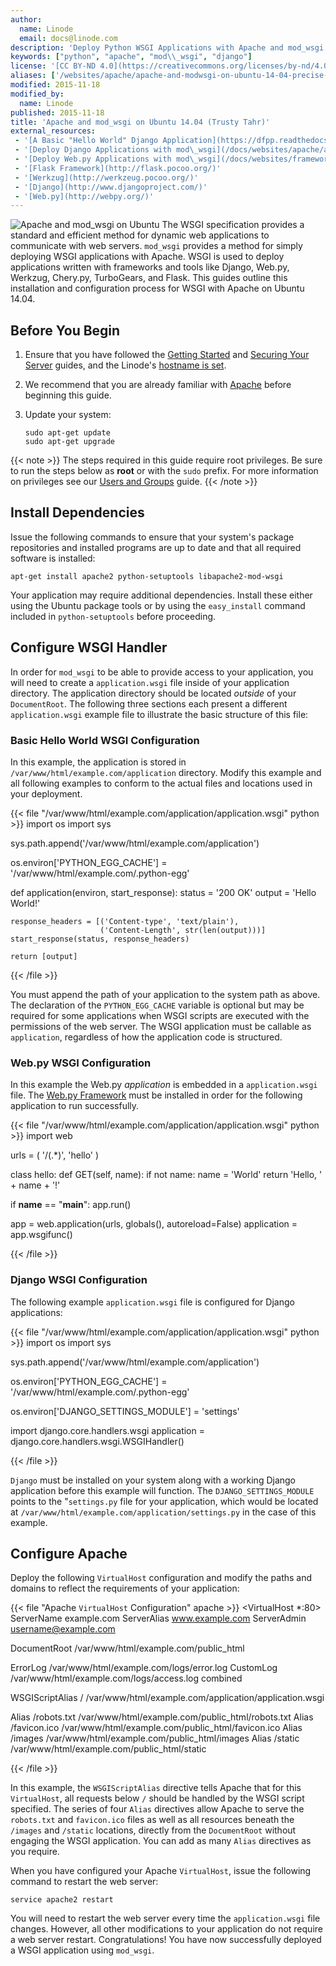 ```yaml
---
author:
  name: Linode
  email: docs@linode.com
description: 'Deploy Python WSGI Applications with Apache and mod_wsgi.'
keywords: ["python", "apache", "mod\\_wsgi", "django"]
license: '[CC BY-ND 4.0](https://creativecommons.org/licenses/by-nd/4.0)'
aliases: ['/websites/apache/apache-and-modwsgi-on-ubuntu-14-04-precise-pangolin/']
modified: 2015-11-18
modified_by:
  name: Linode
published: 2015-11-18
title: 'Apache and mod_wsgi on Ubuntu 14.04 (Trusty Tahr)'
external_resources:
 - '[A Basic "Hello World" Django Application](https://dfpp.readthedocs.io/en/latest/chapter_01.html)'
 - '[Deploy Django Applications with mod\_wsgi](/docs/websites/apache/apache-and-modwsgi-on-ubuntu-12-04-precise-pangolin)'
 - '[Deploy Web.py Applications with mod\_wsgi](/docs/websites/frameworks/webpy-on-ubuntu-12-04-precise-pangolin/)'
 - '[Flask Framework](http://flask.pocoo.org/)'
 - '[Werkzug](http://werkzeug.pocoo.org/)'
 - '[Django](http://www.djangoproject.com/)'
 - '[Web.py](http://webpy.org/)'
---
```


![Apache and mod_wsgi on Ubuntu](Apache_and_mod_wsgi_on_Ubuntu_1404_Trusty_Tahr_smg.png)
The WSGI specification provides a standard and efficient method for dynamic web applications to communicate with web servers. `mod_wsgi` provides a method for simply deploying WSGI applications with Apache. WSGI is used to deploy applications written with frameworks and tools like Django, Web.py, Werkzug, Chery.py, TurboGears, and Flask. This guides outline this installation and configuration process for WSGI with Apache on Ubuntu 14.04.

## Before You Begin

1.  Ensure that you have followed the [Getting Started](/docs/getting-started) and [Securing Your Server](/docs/security/securing-your-server) guides, and the Linode's [hostname is set](/docs/getting-started#setting-the-hostname).

2.  We recommend that you are already familiar with [Apache](/docs/websites/apache/apache-web-server-on-ubuntu-14-04) before beginning this guide.

3.  Update your system:

        sudo apt-get update
        sudo apt-get upgrade

{{< note >}}
The steps required in this guide require root privileges. Be sure to run the steps below as **root** or with the `sudo` prefix. For more information on privileges see our [Users and Groups](/docs/tools-reference/linux-users-and-groups) guide.
{{< /note >}}

## Install Dependencies

Issue the following commands to ensure that your system's package repositories and installed programs are up to date and that all required software is installed:

    apt-get install apache2 python-setuptools libapache2-mod-wsgi

Your application may require additional dependencies. Install these either using the Ubuntu package tools or by using the `easy_install` command included in `python-setuptools` before proceeding.

## Configure WSGI Handler

In order for `mod_wsgi` to be able to provide access to your application, you will need to create a `application.wsgi` file inside of your application directory. The application directory should be located *outside* of your `DocumentRoot`. The following three sections each present a different `application.wsgi` example file to illustrate the basic structure of this file:

### Basic Hello World WSGI Configuration

In this example, the application is stored in `/var/www/html/example.com/application` directory. Modify this example and all following examples to conform to the actual files and locations used in your deployment.

{{< file "/var/www/html/example.com/application/application.wsgi" python >}}
import os
import sys

sys.path.append('/var/www/html/example.com/application')

os.environ['PYTHON_EGG_CACHE'] = '/var/www/html/example.com/.python-egg'

def application(environ, start_response):
    status = '200 OK'
    output = 'Hello World!'

    response_headers = [('Content-type', 'text/plain'),
                        ('Content-Length', str(len(output)))]
    start_response(status, response_headers)

    return [output]

{{< /file >}}


You must append the path of your application to the system path as above. The declaration of the `PYTHON_EGG_CACHE` variable is optional but may be required for some applications when WSGI scripts are executed with the permissions of the web server. The WSGI application must be callable as `application`, regardless of how the application code is structured.

### Web.py WSGI Configuration

In this example the Web.py *application* is embedded in a `application.wsgi` file. The [Web.py Framework](/docs/websites/frameworks/webpy-on-ubuntu-12-04-precise-pangolin/) must be installed in order for the following application to run successfully.

{{< file "/var/www/html/example.com/application/application.wsgi" python >}}
import web

urls = (
    '/(.*)', 'hello'
)

class hello:
    def GET(self, name):
        if not name:
            name = 'World'
        return 'Hello, ' + name + '!'

if __name__ == "__main__":
    app.run()

app = web.application(urls, globals(), autoreload=False)
application = app.wsgifunc()

{{< /file >}}


### Django WSGI Configuration

The following example `application.wsgi` file is configured for Django applications:

{{< file "/var/www/html/example.com/application/application.wsgi" python >}}
import os
import sys

sys.path.append('/var/www/html/example.com/application')

os.environ['PYTHON_EGG_CACHE'] = '/var/www/html/example.com/.python-egg'

os.environ['DJANGO_SETTINGS_MODULE'] = 'settings'

import django.core.handlers.wsgi
application = django.core.handlers.wsgi.WSGIHandler()

{{< /file >}}


`Django` must be installed on your system along with a working Django application before this example will function. The `DJANGO_SETTINGS_MODULE` points to the "`settings.py` file for your application, which would be located at `/var/www/html/example.com/application/settings.py` in the case of this example.

## Configure Apache

Deploy the following `VirtualHost` configuration and modify the paths and domains to reflect the requirements of your application:

{{< file "Apache `VirtualHost` Configuration" apache >}}
<VirtualHost *:80>
   ServerName example.com
   ServerAlias www.example.com
   ServerAdmin username@example.com

   DocumentRoot /var/www/html/example.com/public_html

   ErrorLog /var/www/html/example.com/logs/error.log
   CustomLog /var/www/html/example.com/logs/access.log combined

   WSGIScriptAlias / /var/www/html/example.com/application/application.wsgi

   Alias /robots.txt /var/www/html/example.com/public_html/robots.txt
   Alias /favicon.ico /var/www/html/example.com/public_html/favicon.ico
   Alias /images /var/www/html/example.com/public_html/images
   Alias /static /var/www/html/example.com/public_html/static
</VirtualHost>

{{< /file >}}


In this example, the `WSGIScriptAlias` directive tells Apache that for this `VirtualHost`, all requests below `/` should be handled by the WSGI script specified. The series of four `Alias` directives allow Apache to serve the `robots.txt` and `favicon.ico` files as well as all resources beneath the `/images` and `/static` locations, directly from the `DocumentRoot` without engaging the WSGI application. You can add as many `Alias` directives as you require.

When you have configured your Apache `VirtualHost`, issue the following command to restart the web server:

    service apache2 restart

You will need to restart the web server every time the `application.wsgi` file changes. However, all other modifications to your application do not require a web server restart. Congratulations! You have now successfully deployed a WSGI application using `mod_wsgi`.

